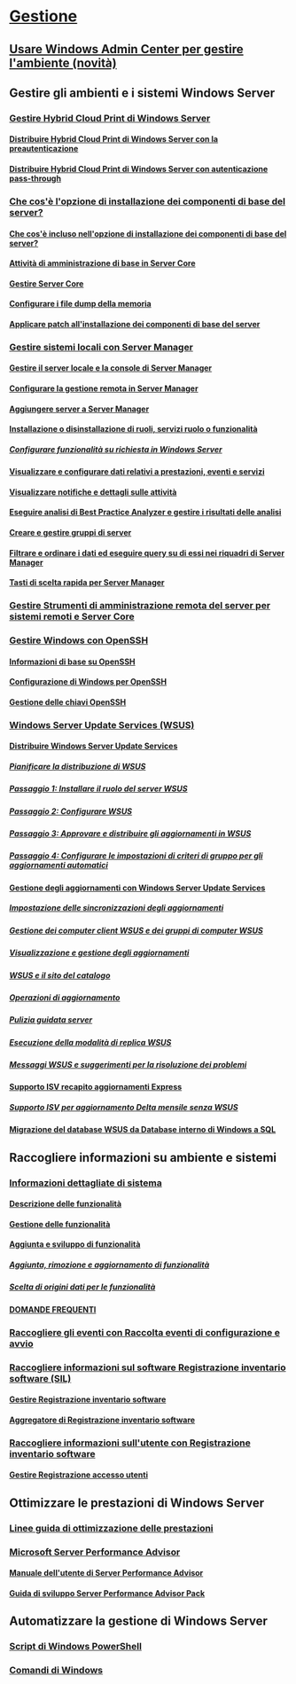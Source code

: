 # [Gestione](manage-windows-server.md)
## [Usare Windows Admin Center per gestire l'ambiente (novità)](../manage/windows-admin-center/overview.md)
## Gestire gli ambienti e i sistemi Windows Server
### [Gestire Hybrid Cloud Print di Windows Server](hybrid-cloud-print/hybrid-cloud-print-overview.md)
#### [Distribuire Hybrid Cloud Print di Windows Server con la preautenticazione](hybrid-cloud-print/hybrid-cloud-print-deploy.md)
#### [Distribuire Hybrid Cloud Print di Windows Server con autenticazione pass-through](hybrid-cloud-print/hybrid-cloud-print-deploy-passthrough.md)
### [Che cos'è l'opzione di installazione dei componenti di base del server?](server-core/what-is-server-core.md)
#### [Che cos'è incluso nell'opzione di installazione dei componenti di base del server?](server-core/server-core-roles-and-services.md)
#### [Attività di amministrazione di base in Server Core](server-core/server-core-administer.md)
#### [Gestire Server Core](server-core/server-core-manage.md)
#### [Configurare i file dump della memoria](server-core/server-core-memory-dump.md)
#### [Applicare patch all'installazione dei componenti di base del server](server-core/server-core-servicing.md)
### [Gestire sistemi locali con Server Manager](server-manager/server-manager.md)
#### [Gestire il server locale e la console di Server Manager](server-manager/manage-the-local-server-and-the-server-manager-console.md)
#### [Configurare la gestione remota in Server Manager](server-manager/configure-remote-management-in-server-manager.md)
#### [Aggiungere server a Server Manager](server-manager/add-servers-to-server-manager.md)
#### [Installazione o disinstallazione di ruoli, servizi ruolo o funzionalità](server-manager/install-or-uninstall-roles-role-services-or-features.md)
##### [Configurare funzionalità su richiesta in Windows Server](server-manager/configure-features-on-demand-in-windows-server.md)
#### [Visualizzare e configurare dati relativi a prestazioni, eventi e servizi](server-manager/view-and-configure-performance-event-and-service-data.md)
#### [Visualizzare notifiche e dettagli sulle attività](server-manager/view-task-details-and-notifications.md)
#### [Eseguire analisi di Best Practice Analyzer e gestire i risultati delle analisi](server-manager/run-best-practices-analyzer-scans-and-manage-scan-results.md)
#### [Creare e gestire gruppi di server](server-manager/create-and-manage-server-groups.md)
#### [Filtrare e ordinare i dati ed eseguire query su di essi nei riquadri di Server Manager](server-manager/filter-sort-and-query-data-in-server-manager-tiles.md)
#### [Tasti di scelta rapida per Server Manager](server-manager/keyboard-shortcuts-for-server-manager.md)
### [Gestire Strumenti di amministrazione remota del server per sistemi remoti e Server Core](../remote/remote-server-administration-tools.md)
### [Gestire Windows con OpenSSH](OpenSSH/OpenSSH_Overview.md)
#### [Informazioni di base su OpenSSH](OpenSSH/OpenSSH_Install_FirstUse.md)
#### [Configurazione di Windows per OpenSSH](OpenSSH/OpenSSH_Server_Configuration.md)
#### [Gestione delle chiavi OpenSSH](OpenSSH/OpenSSH_KeyManagement.md)
### [Windows Server Update Services (WSUS)](windows-server-update-services/get-started/windows-server-update-services-wsus.md)
#### [Distribuire Windows Server Update Services](windows-server-update-services/deploy/deploy-windows-server-update-services.md)
##### [Pianificare la distribuzione di WSUS](windows-server-update-services/plan/plan-your-wsus-deployment.md)
##### [Passaggio 1: Installare il ruolo del server WSUS](windows-server-update-services/deploy/1-install-the-wsus-server-role.md)
##### [Passaggio 2: Configurare WSUS](windows-server-update-services/deploy/2-configure-wsus.md)
##### [Passaggio 3: Approvare e distribuire gli aggiornamenti in WSUS](windows-server-update-services/deploy/3-approve-and-deploy-updates-in-wsus.md)
##### [Passaggio 4: Configurare le impostazioni di criteri di gruppo per gli aggiornamenti automatici](windows-server-update-services/deploy/4-configure-group-policy-settings-for-automatic-updates.md)
#### [Gestione degli aggiornamenti con Windows Server Update Services](windows-server-update-services/manage/update-management-with-windows-server-update-services.md)
##### [Impostazione delle sincronizzazioni degli aggiornamenti](windows-server-update-services/manage/setting-up-update-synchronizations.md)
##### [Gestione dei computer client WSUS e dei gruppi di computer WSUS](windows-server-update-services/manage/managing-wsus-client-computers-and-wsus-computer-groups.md)
##### [Visualizzazione e gestione degli aggiornamenti](windows-server-update-services/manage/viewing-and-managing-updates.md)
##### [WSUS e il sito del catalogo](windows-server-update-services/manage/wsus-and-the-catalog-site.md)
##### [Operazioni di aggiornamento](windows-server-update-services/manage/updates-operations.md)
##### [Pulizia guidata server](windows-server-update-services/manage/the-server-cleanup-wizard.md)
##### [Esecuzione della modalità di replica WSUS](windows-server-update-services/manage/running-wsus-replica-mode.md)
##### [Messaggi WSUS e suggerimenti per la risoluzione dei problemi](windows-server-update-services/manage/wsus-messages-and-troubleshooting-tips.md)
#### [Supporto ISV recapito aggiornamenti Express](windows-server-update-services/deploy/express-update-delivery-isv-support.md)
##### [Supporto ISV per aggiornamento Delta mensile senza WSUS](windows-server-update-services/deploy/monthly-delta-update-isv-support-without-WSUS.md)
#### [Migrazione del database WSUS da Database interno di Windows a SQL](windows-server-update-services/manage/wid-to-sql-migration.md)

## Raccogliere informazioni su ambiente e sistemi
### [Informazioni dettagliate di sistema](..\manage\system-insights\overview.md)
#### [Descrizione delle funzionalità](..\manage\system-insights\understanding-capabilities.md)
#### [Gestione delle funzionalità](..\manage\system-insights\managing-capabilities.md)
#### [Aggiunta e sviluppo di funzionalità](..\manage\system-insights\adding-and-developing-capabilities.md)
##### [Aggiunta, rimozione e aggiornamento di funzionalità](..\manage\system-insights\add-remove-update-capabilities.md)
##### [Scelta di origini dati per le funzionalità](..\manage\system-insights\data-sources.md)
#### [DOMANDE FREQUENTI](..\manage\system-insights\faq.md)
### [Raccogliere gli eventi con Raccolta eventi di configurazione e avvio](Get-started-with-Setup-and-Boot-Event-Collection.md)
### [Raccogliere informazioni sul software Registrazione inventario software (SIL)](software-inventory-logging/get-started-with-software-inventory-logging.md)
#### [Gestire Registrazione inventario software](software-inventory-logging/manage-software-inventory-logging.md)
#### [Aggregatore di Registrazione inventario software](software-inventory-logging/software-inventory-logging-aggregator.md)
### [Raccogliere informazioni sull'utente con Registrazione inventario software](user-access-logging/get-started-with-user-access-logging.md)
#### [Gestire Registrazione accesso utenti](user-access-logging/manage-user-access-logging.md)

## Ottimizzare le prestazioni di Windows Server
### [Linee guida di ottimizzazione delle prestazioni](performance-tuning/index.md) 
### [Microsoft Server Performance Advisor](server-performance-advisor/microsoft-server-performance-advisor.md)
#### [Manuale dell'utente di Server Performance Advisor](server-performance-advisor/server-performance-advisor-users-guide.md)
#### [Guida di sviluppo Server Performance Advisor Pack](server-performance-advisor/server-performance-advisor-pack-development-guide.md)

## Automatizzare la gestione di Windows Server
### [Script di Windows PowerShell](/powershell/scripting/powershell-scripting?view=powershell-5.1)
### [Comandi di Windows](windows-commands/windows-commands.md)
